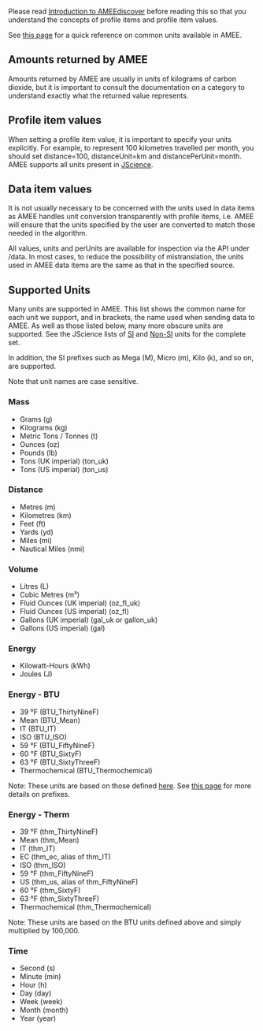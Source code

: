 Please read [Introduction to
AMEEdiscover](Introduction_to_AMEE_Discover) before reading this so that
you understand the concepts of profile items and profile item values.

See [this page](http://my.amee.com/developers/wiki/Units) for a quick
reference on common units available in AMEE.

## Amounts returned by AMEE

Amounts returned by AMEE are usually in units of kilograms of carbon
dioxide, but it is important to consult the documentation on a category
to understand exactly what the returned value represents.

## Profile item values

When setting a profile item value, it is important to specify your units
explicitly. For example, to represent 100 kilometres travelled per
month, you should set distance=100, distanceUnit=km and
distancePerUnit=month. AMEE supports all units present in
[JScience](http://jscience.org).

## Data item values

It is not usually necessary to be concerned with the units used in data
items as AMEE handles unit conversion transparently with profile items,
i.e. AMEE will ensure that the units specified by the user are converted
to match those needed in the algorithm.

All values, units and perUnits are available for inspection via the API
under /data. In most cases, to reduce the possibility of mistranslation,
the units used in AMEE data items are the same as that in the specified
source.

## Supported Units

Many units are supported in AMEE. This list shows the common name for
each unit we support, and in brackets, the name used when sending data
to AMEE. As well as those listed below, many more obscure units are
supported. See the JScience lists of
[SI](http://jscience.org/api/javax/measure/unit/SI.html) and
[Non-SI](http://jscience.org/api/javax/measure/unit/NonSI.html) units
for the complete set.

In addition, the SI prefixes such as Mega (M), Micro (m), Kilo (k), and
so on, are supported.

Note that unit names are case sensitive.

### Mass

  - Grams (g)
  - Kilograms (kg)
  - Metric Tons / Tonnes (t)
  - Ounces (oz)
  - Pounds (lb)
  - Tons (UK imperial) (ton\_uk)
  - Tons (US imperial) (ton\_us)

### Distance

  - Metres (m)
  - Kilometres (km)
  - Feet (ft)
  - Yards (yd)
  - Miles (mi)
  - Nautical Miles (nmi)

### Volume

  - Litres (L)
  - Cubic Metres (m³)
  - Fluid Ounces (UK imperial) (oz\_fl\_uk)
  - Fluid Ounces (US imperial) (oz\_fl)
  - Gallons (UK imperial) (gal\_uk or gallon\_uk)
  - Gallons (US imperial) (gal)

### Energy

  - Kilowatt-Hours (kWh)
  - Joules (J)

### Energy - BTU

  - 39 °F (BTU\_ThirtyNineF)
  - Mean (BTU\_Mean)
  - IT (BTU\_IT)
  - ISO (BTU\_ISO)
  - 59 °F (BTU\_FiftyNineF)
  - 60 °F (BTU\_SixtyF)
  - 63 °F (BTU\_SixtyThreeF)
  - Thermochemical (BTU\_Thermochemical)

Note: These units are based on those defined
[here](http://en.wikipedia.org/wiki/British_thermal_unit). See [this
page](British_thermal_units) for more details on prefixes.

### Energy - Therm

  - 39 °F (thm\_ThirtyNineF)
  - Mean (thm\_Mean)
  - IT (thm\_IT)
  - EC (thm\_ec, alias of thm\_IT)
  - ISO (thm\_ISO)
  - 59 °F (thm\_FiftyNineF)
  - US (thm\_us, alias of thm\_FiftyNineF)
  - 60 °F (thm\_SixtyF)
  - 63 °F (thm\_SixtyThreeF)
  - Thermochemical (thm\_Thermochemical)

Note: These units are based on the BTU units defined above and simply
multiplied by 100,000.

### Time

  - Second (s)
  - Minute (min)
  - Hour (h)
  - Day (day)
  - Week (week)
  - Month (month)
  - Year (year)
